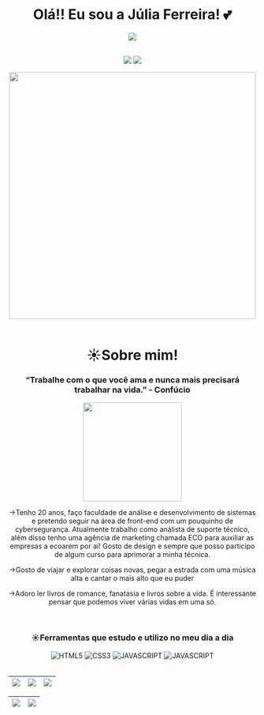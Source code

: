 <div align="center">
    <h1>Olá!! Eu sou a Júlia Ferreira! 💕</h1>
</div>

<div align="center">
    <img src="https://komarev.com/ghpvc/?username=JuliaFN13&color=ff69b4"></br>
</div>
<br>
<p align="center">
  <a href="https://www.instagram.com/mkt.eco/" alt="Instagram">
  <img src="https://img.shields.io/badge/-Instagram-DF0174?style=for-the-badge&logo=instagram&logoColor=white&link=https://www.instagram.com/keidsondesigner/"/></a>
  <a href="https://www.linkedin.com/in/júlia-ferreira-06117825a/" alt="Linkedin">
  <img src="https://img.shields.io/badge/-Linkedin-0e76a8?style=for-the-badge&logo=Linkedin&logoColor=white&link=https://www.linkedin.com/in/keidsonroby/" /></a>
</p>  

<div align="center">
    <img src="https://github.com/JuliaFN13/JuliaFN13/assets/151865390/d803391e-1cab-4cf7-8f02-4b6fc748da59" width="500px"/>
</div>

<br>


<div align="center">
    <h1>☀️Sobre mim!</h1>  
    <h3>“Trabalhe com o que você ama e nunca mais precisará trabalhar na vida.” - Confúcio</h3>
    <img src="https://github.com/JuliaFN13/JuliaFN13/assets/151865390/ed4fa641-e4ea-4515-928a-62f3446aa1e9" width="200px"/>
    <p>->Tenho 20 anos, faço faculdade de análise e desenvolvimento de sistemas e pretendo seguir na área de front-end com um pouquinho de cybersegurança. Atualmente trabalho como análista de suporte técnico, além disso tenho uma agência de marketing chamada ECO para auxiliar as empresas a ecoarem por aí! Gosto de design e sempre que posso participo de algum curso para aprimorar a minha técnica.</p>
    <p>->Gosto de viajar e explorar coisas novas, pegar a estrada com uma música alta e cantar o mais alto que eu puder</p>
    <p>->Adoro ler livros de romance, fanatasia e livros sobre a vida. É interessante pensar que podemos viver várias vidas em uma só.</p>
</div>

<div align="center" style = "display : inluine_block"></br>
    <h3>☀️Ferramentas que estudo e utilizo no meu dia a dia</h3>
    <img align= "center" alt="HTML5" src="https://img.shields.io/badge/HTML5-E34F26?style=for-the-badge&logo=html5&logoColor=white"/>
    <img align= "center" alt="CSS3" src="https://img.shields.io/badge/CSS3-1572B6?style=for-the-badge&logo=css3&logoColor=white"/>
    <img align= "center" alt="JAVASCRIPT" src="https://img.shields.io/badge/JavaScript-F7DF1E?style=for-the-badge&logo=javascript&logoColor=black"/>
    <img align= "center" alt="JAVASCRIPT" src="https://img.shields.io/badge/Adobe%20Photoshop-31A8FF?style=for-the-badge&logo=Adobe%20Photoshop&logoColor=black"/>
</div>
<br>

| ![](http://github-profile-summary-cards.vercel.app/api/cards/stats?username=JuliaFN13&theme=dracula) | ![](http://github-profile-summary-cards.vercel.app/api/cards/repos-per-language?username=JuliaFN13&hide=Html&theme=dracula) | ![](http://github-profile-summary-cards.vercel.app/api/cards/most-commit-language?username=JuliaFN13&theme=dracula) | 
| :-: | :-: | :-: |

| ![](http://github-profile-summary-cards.vercel.app/api/cards/profile-details?username=JuliaFN13&theme=dracula) | ![](https://github-readme-streak-stats.herokuapp.com/?user=JuliaFN13&theme=dracula&hide_border=true&date_format=M%20j%5B%2C%20Y%5D&background=1A1B27&stroke=35AFA3&ring=BF91F3&fire=BF91F3&currStreakNum=BF91F3&sideNums=BF91F3&currStreakLabel=BF91F3&sideLabels=BF91F3&dates=35AFA3) | 
| :-: | :-: |
